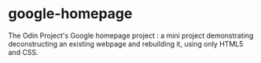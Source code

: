 # google-homepage
The Odin Project's Google homepage project : a mini project demonstrating deconstructing an existing webpage and rebuilding it, using only HTML5 and CSS.
